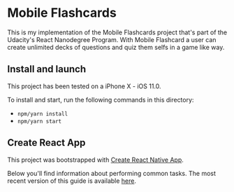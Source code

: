 # Mobile Flashcards
This is my implementation of the Mobile Flashcards project that's part of the Udacity's React Nanodegree Program.
With Mobile Flashcard a user can create unlimited decks of questions and quiz them selfs in a game like way.


## Install and launch

This project has been tested on a iPhone X - iOS 11.0.

To install and start, run the following commands in this directory:

* `npm/yarn install`
* `npm/yarn start`

## Create React App

This project was bootstrapped with [Create React Native App](https://github.com/react-community/create-react-native-app).

Below you'll find information about performing common tasks. The most recent version of this guide is available [here](https://github.com/react-community/create-react-native-app/blob/master/react-native-scripts/template/README.md).
